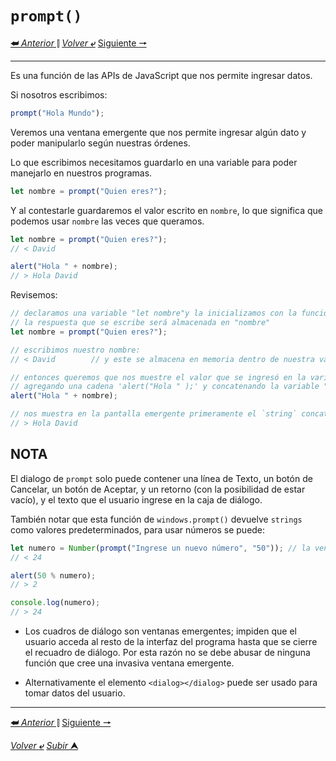 # `prompt()`
[**&#11176;** *Anterior* &#11007;](/JavaScriptJuniorDa/002.2ambitoScope.md "Scope, Hoisting") 
[*Volver* **&ldca;**](/JavaScriptJuniorDa/README.md "Regresar a página Principal") 
[Siguiente **&#129042;**](/JavaScriptJuniorDa/03operadores.md "Datos")

---
Es una función de las APIs de JavaScript que nos permite ingresar datos.

Si nosotros escribimos:
```js
prompt("Hola Mundo");
```
Veremos una ventana emergente que nos permite ingresar algún dato y poder manipularlo según nuestras órdenes.

Lo que escribimos necesitamos guardarlo en una variable para poder manejarlo en nuestros programas.
```js
let nombre = prompt("Quien eres?");
```
Y al contestarle guardaremos el valor escrito en `nombre`, lo que significa que podemos usar `nombre` las veces que queramos.

```js
let nombre = prompt("Quien eres?");
// < David

alert("Hola " + nombre);
// > Hola David
```
Revisemos:

```js
// declaramos una variable "let nombre"y la inicializamos con la función 'prompt()' y una cadena de texto adentro 'prompt("Quien eres?")'
// la respuesta que se escribe será almacenada en "nombre"
let nombre = prompt("Quien eres?");

// escribimos nuestro nombre:
// < David        // y este se almacena en memoria dentro de nuestra variable "nombre"

// entonces queremos que nos muestre el valor que se ingresó en la variable "nombre" con 'alert()' 
// agregando una cadena 'alert("Hola " );' y concatenando la variable "nombre": 
alert("Hola " + nombre);

// nos muestra en la pantalla emergente primeramente el `string` concatenando nuestro "nombre"
// > Hola David
```
## **NOTA**

El dialogo de `prompt` solo puede contener una línea de Texto, un botón de Cancelar, un botón de Aceptar, y un retorno (con la posibilidad de estar vacío), y el texto que el usuario ingrese en la caja de diálogo.

También notar que esta función de `windows.prompt()` devuelve `strings` como valores predeterminados, para usar números se puede:

```js
let numero = Number(prompt("Ingrese un nuevo número", "50")); // la ventana tendrá escrito el primer texto y el segundo es el valor por defecto/alternativo/vacío que se muestra en el cuadro de diálogo
// < 24

alert(50 % numero);
// > 2

console.log(numero);
// > 24
```
+ Los cuadros de diálogo son ventanas emergentes; impiden que el usuario acceda al resto de la interfaz del programa hasta que se cierre el recuadro de diálogo. Por esta razón no se debe abusar de ninguna función que cree una invasiva ventana emergente.

* Alternativamente el elemento `<dialog></dialog>` puede ser usado para tomar datos del usuario.

---

[**&#11176;** *Anterior* &#11007;](/JavaScriptJuniorDa/002.2ambitoScope.md "Scope, Hoisting") 
[Siguiente **&#129042;**](/JavaScriptJuniorDa/03operadores.md "Datos")

[*Volver* **&ldca;**](/JavaScriptJuniorDa/README.md "Regresar a página Principal") 
[*Subir* **&#11165;**](#prompt "Ir al título")
